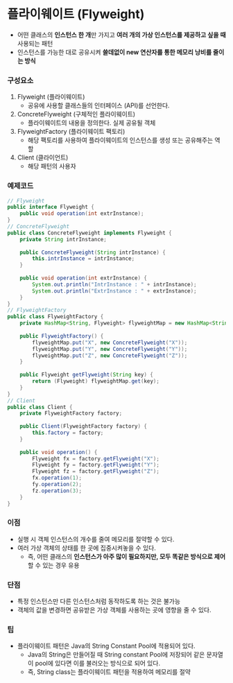 # 플라이웨이트 (Flyweight)
* 어떤 클래스의 **인스턴스 한 개**만 가지고 **여러 개의 가상 인스턴스를 제공하고 싶을 때** 사용되는 패턴
* 인스턴스를 가능한 대로 공유시켜 **쓸데없이 new 연산자를 통한 메모리 낭비를 줄이는 방식**
### 구성요소
1. Flyweight (플라이웨이트)
	* 공유에 사용할 클래스들의 인터페이스 (API)를 선언한다.
2. ConcreteFlyweight (구체적인 플라이웨이트)
	* 플라이웨이트의 내용을 정의한다. 실제 공유될 객체
3. FlyweightFactory (플라이웨이트 팩토리)
	* 해당 팩토리를 사용하여 플라이웨이트의 인스턴스를 생성 또는 공유해주는 역할
4. Client (클라이언트)
	* 해당 패턴의 사용자
### 예제코드
```java
// Flyweight
public interface Flyweight {
	public void operation(int extrInstance);
}
// ConcreteFlyweight
public class ConcreteFlyweight implements Flyweight {
	private String intrInstance;
	
	public ConcreteFlyweight(String intrInstance) {
		this.intrInstance = intrInstance;
	}
	
	public void operation(int extrInstance) {
		System.out.println("IntrInstance : " + intrInstance);
		System.out.println("ExtrInstance : " + extrInstance);
	}
}
// FlyweightFactory
public class FlyweightFactory {
	private HashMap<String, Flyweight> flyweightMap = new HashMap<String, Flyweight>();
	
	public FlyweightFactory() {
		flyweightMap.put("X", new ConcreteFlyweight("X"));
		flyweightMap.put("Y", new ConcreteFlyweight("Y"));
		flyweightMap.put("Z", new ConcreteFlyweight("Z"));
	}
	
	public Flyweight getFlyweight(String key) {
		return (Flyweight) flyweightMap.get(key);
	}
}
// Client
public class Client {
	private FlyweightFactory factory;
	
	public Client(FlyweightFactory factory) {
		this.factory = factory;
	}
	
	public void operation() {
		Flyweight fx = factory.getFlyweight("X");
		Flyweight fy = factory.getFlyweight("Y");
		Flyweight fz = factory.getFlyweight("Z");
		fx.operation(1);
		fy.operation(2);
		fz.operation(3);
	}
}
```

### 이점
* 실행 시 객체 인스턴스의 개수를 줄여 메모리를 절약할 수 있다.
* 여러 가상 객체의 상태를 한 곳에 집중시켜놓을 수 있다.
  * 즉, 어떤 클래스의 **인스턴스가 아주 많이 필요하지만, 모두 똑같은 방식으로 제어**할 수 있는 경우 유용
### 단점
* 특정 인스턴스만 다른 인스턴스처럼 동작하도록 하는 것은 불가능
* 객체의 값을 변경하면 공유받은 가상 객체를 사용하는 곳에 영향을 줄 수 있다.
### 팁
* 플라이웨이트 패턴은 Java의 String Constant Pool에 적용되어 있다.
  * Java의 String은 만들어질 때  String constant Pool에 저장되어 같은 문자열이 pool에 있다면 이를 불러오는 방식으로 되어 있다.
  * 즉, String class는 플라이웨이트 패턴을 적용하여 메모리를 절약

